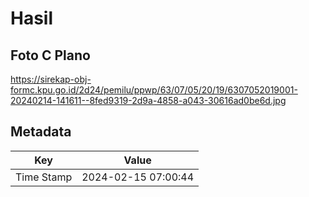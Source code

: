 # Hasil

## Foto C Plano

https://sirekap-obj-formc.kpu.go.id/2d24/pemilu/ppwp/63/07/05/20/19/6307052019001-20240214-141611--8fed9319-2d9a-4858-a043-30616ad0be6d.jpg


## Metadata

| Key        | Value               |
| ---------- | ------------------- |
| Time Stamp | 2024-02-15 07:00:44 |



